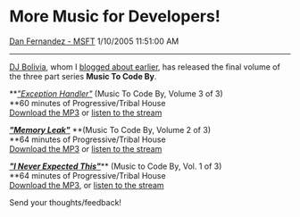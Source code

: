 <div id="page">

# More Music for Developers\!

[Dan Fernandez -
MSFT](https://social.msdn.microsoft.com/profile/Dan%20Fernandez%20-%20MSFT)
1/10/2005 11:51:00 AM

-----

<div id="content">

[DJ Bolivia](http://www.djbolivia.ca/), whom I [blogged about
earlier](http://blogs.msdn.com/danielfe/archive/2004/11/17/259258.aspx), has
released the final volume of the three part series **Music To Code By**.
 

**[*"Exception Handler"*](http://www.djbolivia.ca/bolivia.html) (Music
To Code By, Volume 3 of 3)  
**60 minutes of Progressive/Tribal House  
[Download the
MP3](http://www.mta.ca/pub/music/DJ%20Bolivia%20-%20Exception%20Handler.mp3) or
[listen to the stream](http://www.mta.ca/pub/music/exception.ram)

[***"Memory Leak"***](http://www.djbolivia.ca/bolivia.html#memory)
**(Music To Code By, Volume 2 of 3)  
**64 minutes of Progressive/Tribal House  
[Download the
MP3](http://www.mta.ca/pub/music/DJ%20Bolivia%20-%20Memory%20Leak.mp3) or
[listen to the stream](http://www.mta.ca/pub/music/memory_leak.ram)

[***"I Never Expected
This"***](http://www.djbolivia.ca/bolivia.html#neverexpected)** (Music
to Code By, Vol. 1 of 3)  
**64 minutes of Progressive/Tribal House  
[Download the
MP3](http://www.mta.ca/pub/music/DJ%20Bolivia%20-%20I%20Never%20Expected%20This.mp3),
or [listen to the
stream](http://www.mta.ca/pub/music/never_expected.ram)

Send your thoughts/feedback\!

</div>

</div>

